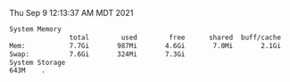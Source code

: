 Thu Sep  9 12:13:37 AM MDT 2021
```bash
System Memory
               total        used        free      shared  buff/cache   available
Mem:           7.7Gi       987Mi       4.6Gi       7.0Mi       2.1Gi       6.4Gi
Swap:          7.6Gi       324Mi       7.3Gi
System Storage
643M	.
```
